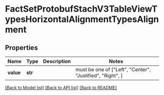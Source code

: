# FactSetProtobufStachV3TableViewTypesHorizontalAlignmentTypesAlignment


## Properties
Name | Type | Description | Notes
------------ | ------------- | ------------- | -------------
**value** | **str** |  |  must be one of ["Left", "Center", "Justified", "Right", ]

[[Back to Model list]](../README.md#documentation-for-models) [[Back to API list]](../README.md#documentation-for-api-endpoints) [[Back to README]](../README.md)


